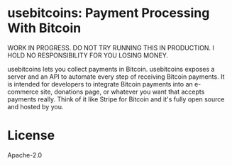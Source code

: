 # usebitcoins: Payment Processing With Bitcoin

WORK IN PROGRESS. DO NOT TRY RUNNING THIS IN PRODUCTION. I HOLD NO RESPONSIBILITY FOR YOU LOSING MONEY.

usebitcoins lets you collect payments in Bitcoin. usebitcoins exposes
a server and an API to automate every step of receiving Bitcoin
payments. It is intended for developers to integrate Bitcoin payments
into an e-commerce site, donations page, or whatever you want that
accepts payments really. Think of it like Stripe for Bitcoin and it's
fully open source and hosted by you.


# License

Apache-2.0
